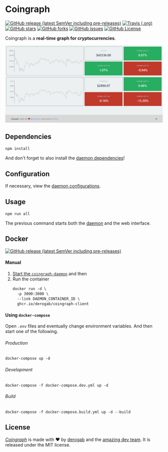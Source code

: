 # Coingraph

[![GitHub release (latest SemVer including pre-releases)](https://img.shields.io/github/v/release/derogab/coingraph?include_prereleases&style=flat-square)](https://github.com/derogab/coingraph/releases)
[![Travis (.org)](https://img.shields.io/travis/derogab/coingraph?style=flat-square)](https://travis-ci.com/derogab/coingraph/)
[![GitHub stars](https://img.shields.io/github/stars/derogab/coingraph?style=flat-square)](https://github.com/derogab/coingraph/stargazers)
[![GitHub forks](https://img.shields.io/github/forks/derogab/coingraph?style=flat-square)](https://github.com/derogab/coingraph/network)
[![GitHub issues](https://img.shields.io/github/issues/derogab/coingraph?style=flat-square)](https://github.com/derogab/coingraph/issues)
[![GitHub License](https://img.shields.io/github/license/derogab/coingraph?style=flat-square)](https://github.com/derogab/coingraph/blob/master/LICENSE)

Coingraph is a **real-time graph for cryptocurrencies**.

![](./assets/header.png)

## Dependencies
```shell
npm install
```
And don't forget to also install the [daemon dependencies](./daemon/README.md#dependencies)!

## Configuration
If necessary, view the [daemon configurations](./daemon/README.md#configuration).

## Usage
```shell
npm run all
```
The previous command starts both the [daemon](./daemon) and the web interface.

## Docker

[![GitHub release (latest SemVer including pre-releases)](https://img.shields.io/github/v/release/derogab/coingraph?include_prereleases&style=flat-square)](https://github.com/derogab/coingraph/releases)

#### Manual
1. [Start the `coingraph-daemon`](./daemon/README.md#start-container) and then
2. Run the container
    ```shell
    docker run -d \
      -p 3000:3000 \
      --link DAEMON_CONTAINER_ID \
      ghcr.io/derogab/coingraph-client
    ```

#### Using `docker-compose` 
Open `.env` files and eventually change environment variables. And then start one of the following.
###### Production 
```shell
docker-compose up -d
```
###### Development
```shell
docker-compose -f docker-compose.dev.yml up -d 
```
###### Build 
```shell
docker-compose -f docker-compose.build.yml up -d --build
```

## License
[_Coingraph_](https://github.com/derogab/coingraph) is made with ♥  by [derogab](https://github.com/derogab) and the [amazing dev team](https://github.com/derogab/coingraph/graphs/contributors). It is released under the MIT license.
